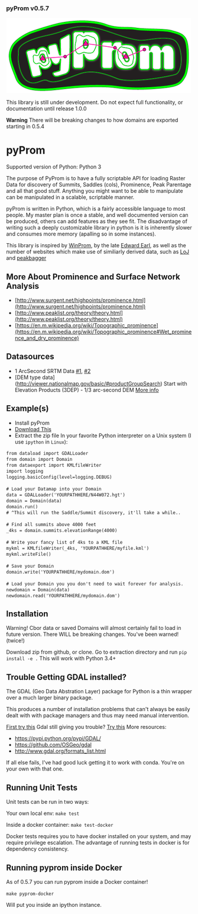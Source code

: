 ### pyProm v0.5.7

![pyProm](https://github.com/marchowes/pyProm/raw/master/images/pyProm-logo-500px.png "pyProm")

This library is still under development. Do not expect full functionality, or documentation until release 1.0.0

**Warning** There will be breaking changes to how domains are exported starting in 0.5.4

pyProm
======

Supported version of Python: Python 3

The purpose of PyProm is to have a fully scriptable API for loading Raster Data for discovery of Summits,
Saddles (cols), Prominence, Peak Parentage and all that good stuff. Anything you might want to be able to
manipulate can be manipulated in a scalable, scriptable manner. 

pyProm is written in Python, which is a fairly accessible language to most people. My master plan is once 
a stable, and well documented version can be produced, others can add features as they see fit. The
disadvantage of writing such a deeply customizable library in python is it is inherently slower and
consumes more memory (apalling so in some instances).

This library is inspired by [WinProm](https://github.com/edwardearl/winprom), by the late [Edward Earl](http://peakbagger.com/climber/climber.aspx?cid=601), as well as the number of websites
which make use of similiarly derived data, such as [LoJ](listsofjohn.com) and [peakbagger](peakbagger.com)

More About Prominence and Surface Network Analysis
--------------------------------------------------

* [http://www.surgent.net/highpoints/prominence.html](http://www.surgent.net/highpoints/prominence.html)
* [http://www.peaklist.org/theory/theory.html](http://www.peaklist.org/theory/theory.html)
* [https://en.m.wikipedia.org/wiki/Topographic_prominence](https://en.m.wikipedia.org/wiki/Topographic_prominence#Wet_prominence_and_dry_prominence)

Datasources
-----------
* 1 ArcSecond SRTM Data [#1](https://dds.cr.usgs.gov/srtm/version1/United_States_1arcsec/1arcsec/), [#2](https://dds.cr.usgs.gov/srtm/version2_1/SRTM1/)
* [DEM type data] (http://viewer.nationalmap.gov/basic/#productGroupSearch) Start with Elevation Products (3DEP) - 1/3 arc-second DEM [More info](http://www.digitalpreservation.gov/formats/fdd/fdd000281.shtml)

Example(s)
----------
* Install pyProm
* [Download This](https://dds.cr.usgs.gov/srtm/version2_1/SRTM1/Region_06/N44W072.hgt.zip)
* Extract the zip file
In your favorite Python interpreter on a Unix system (I use `ipython` in `Linux`):

```
from dataload import GDALLoader
from domain import Domain
from dataexport import KMLfileWriter
import logging
logging.basicConfig(level=logging.DEBUG)

# Load your Datamap into your Domain
data = GDALLoader('YOURPATHHERE/N44W072.hgt')
domain = Domain(data)
domain.run()
# ^This will run the Saddle/Summit discovery, it'll take a while..

# Find all summits above 4000 feet
_4ks = domain.summits.elevationRange(4000)

# Write your fancy list of 4ks to a KML file
mykml = KMLfileWriter(_4ks, 'YOURPATHHERE/myfile.kml')
mykml.writeFile()

# Save your Domain
domain.write('YOURPATHHERE/mydomain.dom')

# Load your Domain you you don't need to wait forever for analysis.
newdomain = Domain(data)
newdomain.read('YOURPATHHERE/mydomain.dom')
```

Installation
------------
Warning! Cbor data or saved Domains will almost certainly fail to load in future version. There WILL be breaking changes. You've been warned! (twice!)


Download zip from github, or clone.
Go to extraction directory and run `pip install -e .`
This will work with Python 3.4+

Trouble Getting GDAL installed?
-------------------------------
The GDAL (Geo Data Abstration Layer) package for Python is a thin wrapper over a much larger binary package.

This produces a number of installation problems that can't always be easily dealt with with package managers
and thus may need manual intervention.

[First try this](http://www.sarasafavi.com/installing-gdalogr-on-ubuntu.html)
Gdal still giving you trouble? [Try this](http://gis.stackexchange.com/questions/9553/installing-gdal-and-ogr-for-pythonround)
More resources:
* https://pypi.python.org/pypi/GDAL/
* https://github.com/OSGeo/gdal
* http://www.gdal.org/formats_list.html

If all else fails, I've had good luck getting it to work with conda. You're on your own with that one.

Running Unit Tests
------------------
Unit tests can be run in two ways:

Your own local env:
`make test`

Inside a docker container:
`make test-docker`

Docker tests requires you to have docker installed on your system, and may require privilege escalation.
The advantage of running tests in docker is for dependency consistency.

Running pyprom inside Docker
----------------------------
As of 0.5.7 you can run pyprom inside a Docker container!

`make pyprom-docker`

Will put you inside an ipython instance.



